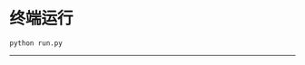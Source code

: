 # 终端运行

```shell
python run.py
```
************************************************************************************************************************************************************************************************************************************************************************************************************************************************************************************************************************************************************************************************************************************************************************************************************************************************************************************************************************************************************************************************************************************************************************************************************************************************************************************************************************************************************************************************************************************************************************************************************************************************